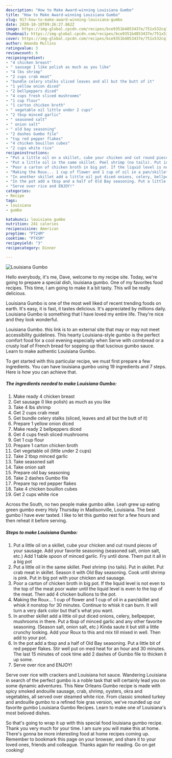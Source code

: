 ```yaml
---
description: "How to Make Award-winning Louisiana Gumbo"
title: "How to Make Award-winning Louisiana Gumbo"
slug: 917-how-to-make-award-winning-louisiana-gumbo
date: 2020-10-10T09:26:27.862Z
image: https://img-global.cpcdn.com/recipes/bce9351b4853437e/751x532cq70/louisiana-gumbo-recipe-main-photo.jpg
thumbnail: https://img-global.cpcdn.com/recipes/bce9351b4853437e/751x532cq70/louisiana-gumbo-recipe-main-photo.jpg
cover: https://img-global.cpcdn.com/recipes/bce9351b4853437e/751x532cq70/louisiana-gumbo-recipe-main-photo.jpg
author: Amanda Mullins
ratingvalue: 3
reviewcount: 6
recipeingredient:
- "4 chicken breast"
- " sausage I like polish as much as you like"
- "4 lbs shrimp"
- "2 cups crab meat"
- "bundle celery stalks sliced leaves and all but the butt of it"
- "1 yellow onion diced"
- "2 bellpeppers diced"
- "4 cups fresh sliced mushrooms"
- "1 cup flour"
- "1 carton chicken broth"
- " vegetable oil little under 2 cups"
- "2 tbsp minced garlic"
- " seasoned salt"
- " onion salt"
- " old bay seasoning"
- "2 dashes Gumbo file"
- "tsp red pepper flakes"
- "4 chicken bouillon cubes"
- "2 cups white rice"
recipeinstructions:
- "Put a little oil on a skillet, cube your chicken and cut round pieces of your sausage. Add your favorite seasoning (seasoned salt, onion salt, etc.) Add 1 table spoon of minced garlic. Fry until done. Them put it all in a big pot"
- "Put a little oil in the same skillet. Peel shrimp (no tails). Put in skillet. Put crab meat in skillet. Season it with Old Bay seasoning. Cook until shrimp is pink. Put in big pot with your chicken and sausage."
- "Poor a carton of chicken broth in big pot. If the liquid level is not even to the top of the meat poor water until the liquid level is even to the top of the meat. Then add 4 chicken bullions to the pot."
- "Making the Roux... 1 cup of flower and 1 cup of oil in a pan/skillet and whisk it nonstop for 30 minutes. Continue to whisk it can burn. It will turn a very dark color but that&#39;s what you want."
- "In another skillet add a little oil put diced onions, celery, bellpepper, mushrooms in there. Put a tbsp of minced garlic and any other favorite seasoning. (Season salt, onion salt, etc.) Kinda saute it but still a little crunchy looking. Add your Roux to this and mix till mixed in well. Then add to your pot."
- "In the pot add a tbsp and a half of Old Bay seasoning. Put a little bit of red pepper flakes. Stir well put on med heat for an hour and 30 minutes. The last 15 minutes of cook time add 2 dashes of Gumbo file to thicken it up some."
- "Serve over rice and ENJOY!"
categories:
- Recipe
tags:
- louisiana
- gumbo

katakunci: louisiana gumbo 
nutrition: 241 calories
recipecuisine: American
preptime: "PT24M"
cooktime: "PT45M"
recipeyield: "3"
recipecategory: Dinner

---
```



![Louisiana Gumbo](https://img-global.cpcdn.com/recipes/bce9351b4853437e/751x532cq70/louisiana-gumbo-recipe-main-photo.jpg)

Hello everybody, it's me, Dave, welcome to my recipe site. Today, we're going to prepare a special dish, louisiana gumbo. One of my favorites food recipes. This time, I am going to make it a bit tasty. This will be really delicious.

Louisiana Gumbo is one of the most well liked of recent trending foods on earth. It's easy, it is fast, it tastes delicious. It's appreciated by millions daily. Louisiana Gumbo is something that I have loved my entire life. They're nice and they look wonderful.

Louisiana Gumbo. this link is to an external site that may or may not meet accessibility guidelines. This hearty Louisiana-style gumbo is the perfect comfort food for a cool evening especially when Serve with cornbread or a crusty loaf of French bread for sopping up that luscious gumbo sauce. Learn to make authentic Louisiana Gumbo.


To get started with this particular recipe, we must first prepare a few ingredients. You can have louisiana gumbo using 19 ingredients and 7 steps. Here is how you can achieve that.

<!--inarticleads1-->

##### The ingredients needed to make Louisiana Gumbo:

1. Make ready 4 chicken breast
1. Get  sausage (I like polish) as much as you like
1. Take 4 lbs shrimp
1. Get 2 cups crab meat
1. Get bundle celery stalks (sliced, leaves and all but the butt of it)
1. Prepare 1 yellow onion diced
1. Make ready 2 bellpeppers diced
1. Get 4 cups fresh sliced mushrooms
1. Get 1 cup flour
1. Prepare 1 carton chicken broth
1. Get  vegetable oil (little under 2 cups)
1. Take 2 tbsp minced garlic
1. Take  seasoned salt
1. Take  onion salt
1. Prepare  old bay seasoning
1. Take 2 dashes Gumbo file
1. Prepare tsp red pepper flakes
1. Take 4 chicken bouillon cubes
1. Get 2 cups white rice


Across the South, no two people make gumbo alike. Leah grew up eating green gumbo every Holy Thursday in Madisonville, Louisiana. The best gumbo I have ever tasted. I like to let this gumbo rest for a few hours and then reheat it before serving. 

<!--inarticleads2-->

##### Steps to make Louisiana Gumbo:

1. Put a little oil on a skillet, cube your chicken and cut round pieces of your sausage. Add your favorite seasoning (seasoned salt, onion salt, etc.) Add 1 table spoon of minced garlic. Fry until done. Them put it all in a big pot
1. Put a little oil in the same skillet. Peel shrimp (no tails). Put in skillet. Put crab meat in skillet. Season it with Old Bay seasoning. Cook until shrimp is pink. Put in big pot with your chicken and sausage.
1. Poor a carton of chicken broth in big pot. If the liquid level is not even to the top of the meat poor water until the liquid level is even to the top of the meat. Then add 4 chicken bullions to the pot.
1. Making the Roux... 1 cup of flower and 1 cup of oil in a pan/skillet and whisk it nonstop for 30 minutes. Continue to whisk it can burn. It will turn a very dark color but that&#39;s what you want.
1. In another skillet add a little oil put diced onions, celery, bellpepper, mushrooms in there. Put a tbsp of minced garlic and any other favorite seasoning. (Season salt, onion salt, etc.) Kinda saute it but still a little crunchy looking. Add your Roux to this and mix till mixed in well. Then add to your pot.
1. In the pot add a tbsp and a half of Old Bay seasoning. Put a little bit of red pepper flakes. Stir well put on med heat for an hour and 30 minutes. The last 15 minutes of cook time add 2 dashes of Gumbo file to thicken it up some.
1. Serve over rice and ENJOY!


Serve over rice with crackers and Louisiana hot sauce. Wandering Louisiana in search of the perfect gumbo is a noble task that will certainly lead you on some dynamic adventures. This New Orleans Gumbo recipe is made with spicy smoked andouille sausage, crab, shrimp, oysters, okra and vegetables, all served over steamed white rice. From classic smoked turkey and andouille gumbo to a refined foie gras version, we&#39;ve rounded up our favorite gumbo Louisiana Gumbo Recipes. Learn to make one of Louisiana&#39;s most beloved dishes. 

So that's going to wrap it up with this special food louisiana gumbo recipe. Thank you very much for your time. I am sure you will make this at home. There's gonna be more interesting food at home recipes coming up. Remember to bookmark this page on your browser, and share it to your loved ones, friends and colleague. Thanks again for reading. Go on get cooking!
